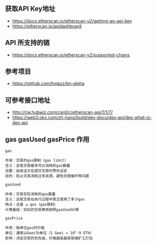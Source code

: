 ## 获取API Key地址
- https://docs.etherscan.io/etherscan-v2/getting-an-api-key
- https://etherscan.io/apidashboard
## API 所支持的链
- https://docs.etherscan.io/etherscan-v2/supported-chains
## 参考项目
- https://github.com/holazz/bn-alpha

## 可参考接口地址
- http://cw.hubwiz.com/card/c/etherscan-api/1/1/7/
- https://web3.okx.com/zh-hans/build/dev-docs/dex-api/dex-what-is-dex-api


## gas gasUsed gasPrice 作用
  ```
  gas

  作用：交易的gas限制（gas limit）
  含义：这笔交易最多可以消耗的gas数量
  设置：由发送方在提交交易时预先设定
  目的：防止交易消耗过多资源，避免无限循环等问题

  gasUsed

  作用：交易实际消耗的gas数量
  含义：这笔交易在执行过程中真正使用了多少gas
  特点：总是 ≤ gas（gas限制）
  计费基础：实际的交易费用按照gasUsed计算

  gasPrice

  作用：每单位gas的价格
  单位：通常以Gwei为单位（1 Gwei = 10^-9 ETH）
  影响：决定交易的优先级，价格越高越容易被矿工打包
  ```
